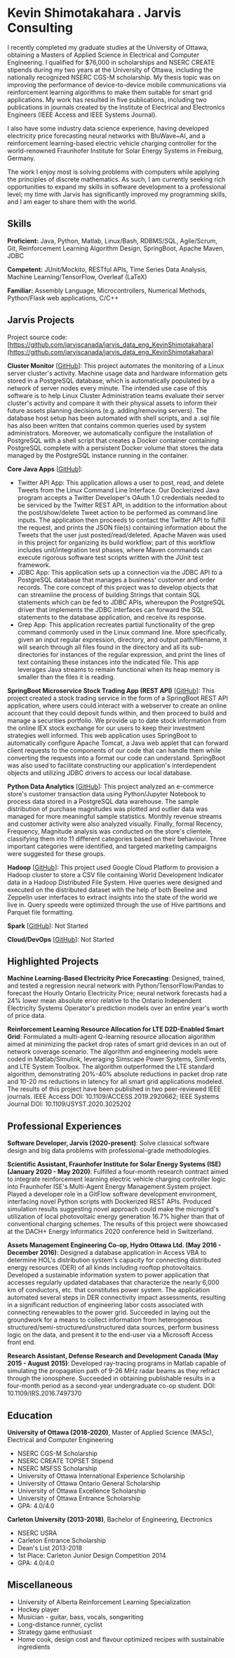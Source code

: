 # Kevin Shimotakahara . Jarvis Consulting

I recently completed my graduate studies at the University of Ottawa, obtaining a Masters of Applied Science in Electrical and Computer Engineering. I qualified for $76,000 in scholarships and NSERC CREATE stipends during my two years at the University of Ottawa, including the nationally recognized NSERC CGS-M scholarship. My thesis topic was on improving the performance of device-to-device mobile communications via reinforcement learning algorithms to make them suitable for smart grid applications. My work has resulted in five publications, including two publications in journals created by the Institute of Electrical and Electronics Engineers (IEEE Access and IEEE Systems Journal).

 I also have some industry data science experience, having developed electricity price forecasting neural networks with BluWave~AI, and a reinforcement learning-based electric vehicle charging controller for the world-renowned Fraunhofer Institute for Solar Energy Systems in Freiburg, Germany. 


The work I enjoy most is solving problems with computers while applying the principles of discrete mathematics. As such, I am currently seeking rich opportunities to expand my skills in software development to a professional level; my time with Jarvis has significantly improved my programming skills, and I am eager to share them with the world.

## Skills

**Proficient:** Java, Python, Matlab, Linux/Bash, RDBMS/SQL, Agile/Scrum, Git, Reinforcement Learning Algorithm Design, SpringBoot, Apache Maven, JDBC

**Competent:** JUnit/Mockito, RESTful APIs, Time Series Data Analysis, Machine Learning/TensorFlow, Overleaf (LaTeX)

**Familiar:** Assembly Language, Microcontrollers, Numerical Methods, Python/Flask web applications, C/C++

## Jarvis Projects

Project source code: [https://github.com/jarviscanada/jarvis_data_eng_KevinShimotakahara](https://github.com/jarviscanada/jarvis_data_eng_KevinShimotakahara)


**Cluster Monitor** [[GitHub](https://github.com/jarviscanada/jarvis_data_eng_KevinShimotakahara/tree/master/linux_sql)]: This project automates the monitoring of a Linux server cluster's activity. Machine usage data and hardware information gets stored in a PostgreSQL database, which is automatically populated by a network of server nodes every minute. The intended use case of this software is to help Linux Cluster Administration teams evaluate their server cluster's activity and compare it with their physical assets to inform their future assets planning decisions (e.g. adding/removing servers).
The database host setup has been automated with shell scripts, and a .sql file has also been written that contains common queries used by system administrators. Moreover, we automatically configure the installation of PostgreSQL with a shell script that creates a Docker container containing PostgreSQL complete with a persistent Docker volume that stores the data managed by the PostgreSQL instance running in the container.

**Core Java Apps** [[GitHub](https://github.com/jarviscanada/jarvis_data_eng_KevinShimotakahara/tree/master/core_java)]:
      
  - Twitter API App: This application allows a user to post, read, and delete Tweets from the Linux Command Line Interface. Our Dockerized Java program accepts a Twitter Developer's OAuth 1.0 credentials needed to be serviced by the Twitter REST API, in addition to the information about the post/show/delete Tweet action to be performed as command line inputs. The application then proceeds to contact the Twitter API to fulfill the request, and prints the JSON file(s) containing information about the Tweets that the user just posted/read/deleted. Apache Maven was used in this project for organizing its build workflow; part of this workflow includes unit/integration test phases, where Maven commands can execute rigorous software test scripts written with the JUnit test framework.
  - JDBC App: This application sets up a connection via the JDBC API to a PostgreSQL database that manages a business' customer and order records. The core concept of this project was to develop objects that can streamline the process of building Strings that contain SQL statements which can be fed to JDBC APIs, whereupon the PostgreSQL driver that implements the JDBC interfaces can forward the SQL statements to the database application, and receive its response.
  - Grep App: This application recreates partial functionality of the grep command commonly used in the Linux command line. More specifically, given an input regular expression, directory, and output path/filename, it will search through all files found in the directory and all its sub-directories for instances of the regular expression, and print the lines of text containing these instances into the indicated file. This app leverages Java streams to remain functional when its heap memory is smaller than the files it is reading.

**SpringBoot Microservice Stock Trading App (REST API)** [[GitHub](https://github.com/jarviscanada/jarvis_data_eng_KevinShimotakahara/tree/master/springboot)]: This project created a stock trading service in the form of a SpringBoot REST API application, where users could interact with a webserver to create an online account that they could deposit funds within, and then proceed to build and manage a securities portfolio. We provide up to date stock information from the online IEX stock exchange for our users to keep their investment strategies well informed.  This web application uses SpringBoot to automatically configure Apache Tomcat, a Java web applet that can forward client requests to the components of our code that can handle them while converting the requests into a format our code can understand. SpringBoot was also used to facilitate constructing our application's interdependent objects and utilizing JDBC drivers to access our local database.

**Python Data Analytics** [[GitHub](https://github.com/jarviscanada/jarvis_data_eng_KevinShimotakahara/tree/master/python_data_wrangling)]: This project analyzed an e-commerce store's customer transaction data using Python/Jupyter Notebook to process data stored in a PostgreSQL data warehouse. The sample distribution of purchase magnitudes was plotted and outlier data was managed for more meaningful sample statistics. Monthly revenue streams and customer activity were also analyzed visually. Finally, formal Recency, Frequency, Magnitude analysis was conducted on the store's clientele, classifying them into 11 different categories based on their behaviour. Three important categories were identified, and targeted marketing campaigns were suggested for these groups.

**Hadoop** [[GitHub](https://github.com/jarviscanada/jarvis_data_eng_KevinShimotakahara/tree/master/hadoop)]: This project used Google Cloud Platform to provision a Hadoop cluster to store a CSV file containing World Development Indicator data in a Hadoop Distributed File System. Hive queries were designed and executed on the distributed dataset with the help of both Beeline and Zeppelin user interfaces to extract insights into the state of the world we live in. Query speeds were optimized through the use of Hive partitions and Parquet file formatting.

**Spark** [[GitHub](https://github.com/jarviscanada/jarvis_data_eng_KevinShimotakahara/tree/master/spark)]: Not Started

**Cloud/DevOps** [[GitHub](https://github.com/jarviscanada/jarvis_data_eng_KevinShimotakahara/tree/master/cloud_devops)]: Not Started


## Highlighted Projects
**Machine Learning-Based Electricity Price Forecasting**: Designed, trained, and tested a regression neural network with Python/TensorFlow/Pandas to forecast the Hourly Ontario Electricity Price; neural network forecasts had a 24% lower mean absolute error relative to the Ontario Independent Electricity Systems Operator's prediction models over an entire year's worth of price data.

**Reinforcement Learning Resource Allocation for LTE D2D-Enabled Smart Grid**: Formulated a multi-agent Q-learning resource allocation algorithm aimed at minimizing the packet drop rates of smart grid devices in an out of network coverage scenario. The algorithm and engineering models were coded in Matlab/Simulink, leveraging Simscape Power Systems, SimEvents, and LTE System Toolbox. The algorithm outperformed the LTE standard algorithm, demonstrating 20%-40% absolute reductions in packet drop rate and 10-20 ms reductions in latency for all smart grid applications modeled. The results of this project have been published in two peer-reviewed IEEE journals. IEEE Access DOI: 10.1109/ACCESS.2019.2920662; IEEE Systems Journal DOI: 10.1109/JSYST.2020.3025202


## Professional Experiences

**Software Developer, Jarvis (2020-present)**: Solve classical software design and big data problems with professional-grade methodologies.

**Scientific Assistant, Fraunhofer Institute for Solar Energy Systems (ISE) (January 2020 - May 2020)**: Fulfilled a four-month research contract aimed to integrate reinforcement learning electric vehicle charging controller logic into Fraunhofer ISE's Multi-Agent Energy Management System project. Played a developer role in a GitFlow software development environment, interfacing novel Python scripts with Dockerized REST APIs. Produced simulation results suggesting novel approach could make the microgrid's utilization of local photovoltaic energy generation 16.7% higher than that of conventional charging schemes. The results of this project were showcased at the DACH+ Energy Informatics 2020 conference held in Switzerland.

**Assets Management Engineering Co-op, Hydro Ottawa Ltd. (May 2016 - December 2016)**: Designed a database application in Access VBA to determine HOL's distribution system's capacity for connecting distributed energy resources (DER) of all kinds including rooftop photovoltaics. Developed a sustainable information system to power application that accesses regularly updated databases that characterize the nearly 6,000 km of conductors, etc. that constitutes power system. The application automated several steps in DER connectivity impact assessments, resulting in a significant reduction of engineering labor costs associated with connecting renewables to the power grid. Succeeded in laying out the groundwork for a means to collect information from heterogeneous structured/semi-structured/unstructured data sources, perform business logic on the data, and present it to the end-user via a Microsoft Access front end.

**Research Assistant, Defense Research and Development Canada (May 2015 - August 2015)**: Developed ray-tracing programs in Matlab capable of simulating the propagation path of 9-26 MHz radar beams as they refract through the ionosphere. Succeeded in obtaining publishable results in a four-month period as a second-year undergraduate co-op student. DOI: 10.1109/IRS.2016.7497370


## Education
**University of Ottawa (2018-2020)**, Master of Applied Science (MASc), Electrical and Computer Engineering
- NSERC CGS-M Scholarship
- NSERC CREATE TOPSET Stipend
- NSERC MSFSS Scholarship
- University of Ottawa International Experience Scholarship
- University of Ottawa Ontario General Scholarship
- University of Ottawa Excellence Scholarship
- University of Ottawa Entrance Scholarship
- GPA: 4.0/4.0

**Carleton University (2013-2018)**, Bachelor of Engineering, Electronics
- NSERC USRA
- Carleton Entrance Scholarship
- Dean's List 2013-2018
- 1st Place: Carleton Junior Design Competition 2014
- GPA: 4.0/4.0


## Miscellaneous
- University of Alberta Reinforcement Learning Specialization
- Hockey player
- Musician - guitar, bass, vocals, songwriting
- Long-distance runner, cyclist
- Strategy game enthusiast
- Home cook, design cost and flavour optimized recipes with sustainable ingredients